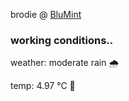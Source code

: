 brodie @ [BluMint](https://www.linkedin.com/company/blumint-io/)

<!--weather_start-->
### working conditions..

weather: moderate rain 🌧️

temp: 4.97 °C 🧥

<!--weather_end-->
